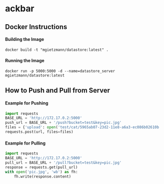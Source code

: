 # ackbar

## Docker Instructions

#### Building the Image
`docker build -t "mgietzmann/datastore:latest" .`

#### Running the Image
`docker run -p 5000:5000 -d --name=datastore_server mgietzmann/datastore:latest`

## How to Push and Pull from Server

#### Example for Pushing
```python
import requests
BASE_URL = 'http://172.17.0.2:5000'
push_url = BASE_URL + '/push?bucket=test&key=pic.jpg'
files = {'upload': open('test/cat/5965ab07-23d2-11e8-a6a3-ec086b02610b.jpg','rb')}
requests.post(url, files=files)
```

#### Example for Pulling
```python
import requests
BASE_URL = 'http://172.17.0.2:5000'
pull_url = BASE_URL + '/pull?bucket=test&key=pic.jpg'
response = requests.get(pull_url)
with open('pic.jpg', 'wb') as fh:
    fh.write(response.content)
```